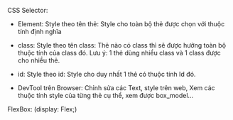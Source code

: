 CSS Selector:

- Element: Style theo tên thẻ: Style cho toàn bộ thẻ được chọn với thuộc tính định nghĩa

- class: Style theo tên class: Thẻ nào có class thì sẽ được hưởng toàn bộ thuộc tính của class đó. Lưu ý: 1 thẻ dùng nhiều class và 1 class được cho nhiều thẻ.

- id: Style theo id: Style cho duy nhất 1 thẻ có thuộc tính Id đó.

- DevTool trên Browser: Chỉnh sửa các Text, style trên web, Xem các thuộc tính style của từng thẻ cụ thể, xem được box_model...

FlexBox: (display: Flex;)
